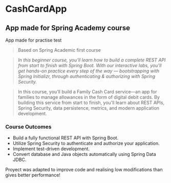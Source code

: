 # CashCardApp
## App made for Spring Academy course

App made for practise test

> Based on Spring Academic first course

> *In this beginner course, you’ll learn how to build a complete REST API from start to finish with Spring Boot. With our interactive labs, you’ll get hands-on practice every step of the way — bootstrapping with Spring Initializr, through authenticating & authorizing with Spring Security.*

> In this course, you’ll build a Family Cash Card service—an app for families to manage allowances in the form of digital debit cards. By building this service from start to finish, you'll learn about REST APIs, Spring Security, data persistence, metrics, and modern application development.

### Course Outcomes
- Build a fully functional REST API with Spring Boot.
- Utilize Spring Security to authenticate and authorize your application.
- Implement test-driven development.
- Convert database and Java objects automatically using Spring Data JDBC.

Proyect was adapted to improve code and realising low modifications than gives better performance! 

